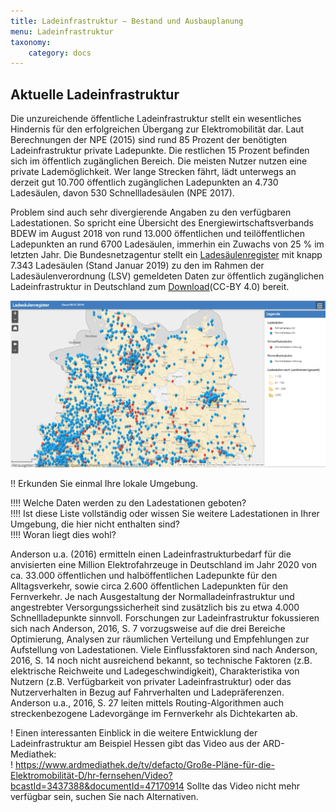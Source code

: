 ```yaml
---
title: Ladeinfrastruktur – Bestand und Ausbauplanung
menu: Ladeinfrastruktur
taxonomy:
    category: docs
---
```

## Aktuelle Ladeinfrastruktur

Die unzureichende öffentliche Ladeinfrastruktur stellt ein wesentliches Hindernis für den erfolgreichen Übergang zur Elektromobilität dar. Laut Berechnungen der NPE (2015) sind rund 85 Prozent der benötigten Ladeinfrastruktur private Ladepunkte. Die restlichen 15 Prozent befinden sich im öffentlich zugänglichen Bereich. Die meisten Nutzer nutzen eine private Lademöglichkeit. Wer lange Strecken fährt, lädt unterwegs an derzeit gut 10.700 öffentlich zugänglichen Ladepunkten an 4.730 Ladesäulen, davon 530 Schnellladesäulen (NPE 2017).

Problem sind auch sehr divergierende Angaben zu den verfügbaren Ladestationen. So spricht eine Übersicht des Energiewirtschaftsverbands BDEW im August 2018 von rund 13.000 öffentlichen und teilöffentlichen Ladepunkten an rund 6700 Ladesäulen, immerhin ein Zuwachs von 25 % im letzten Jahr. Die Bundesnetzagentur stellt ein <a href="https://netzausbau.maps.arcgis.com/apps/webappviewer/index.html?id=0b5ca416de8445e4b68666a202f0f833">Ladesäulenregister</a> mit knapp 7.343 Ladesäulen (Stand Januar 2019) zu den im Rahmen der Ladesäulenverordnung (LSV) gemeldeten Daten zur öffentlich zugänglichen Ladeinfrastruktur in Deutschland zum [Download](https://www.bundesnetzagentur.de/DE/Sachgebiete/ElektrizitaetundGas/Unternehmen_Institutionen/HandelundVertrieb/Ladesaeulenkarte/Ladesaeulenkarte_node.html)(CC-BY 4.0) bereit.

[![Ladesäulenregister (BNetzA)](ladesaeulenregister_BNetzA.jpg?classes=caption "Ladesäulenregister der BNetzA (Januar 2019)")]((https://www.bundesnetzagentur.de/DE/Sachgebiete/ElektrizitaetundGas/Unternehmen_Institutionen/HandelundVertrieb/Ladesaeulenkarte/Ladesaeulenkarte_node.html))

<!-- 
Nachfolgende Abbildung deutet als Übersicht das verfügbare Ladenetz in Deutschland und den Benelux-Ländern an (http://maps.ladenetz.de/).

[![](ladenetz.png?classes=caption "Ladenetz DACH- und Benelux-Länder (Juni 2018) [http://maps.ladenetz.de/](http://maps.ladenetz.de/)")](http://maps.ladenetz.de/)
-->

!! Erkunden Sie einmal Ihre lokale Umgebung.


!!!! Welche Daten werden zu den Ladestationen geboten? <br> 
!!!! Ist diese Liste vollständig oder wissen Sie weitere Ladestationen in Ihrer Umgebung, die hier nicht enthalten sind? <br>
!!!! Woran liegt dies wohl?

Anderson u.a. (2016) ermitteln einen Ladeinfrastrukturbedarf für die anvisierten eine Million Elektrofahrzeuge in Deutschland im Jahr 2020 von ca. 33.000 öffentlichen und halböffentlichen Ladepunkte für den Alltagsverkehr, sowie circa 2.600 öffentlichen Ladepunkten für den Fernverkehr. Je nach Ausgestaltung der Normalladeinfrastruktur und angestrebter Versorgungssicherheit sind zusätzlich bis zu etwa 4.000 Schnellladepunkte sinnvoll.
Forschungen zur Ladeinfrastruktur fokussieren sich nach Anderson, 2016, S. 7 vorzugsweise auf die drei Bereiche Optimierung, Analysen zur räumlichen Verteilung und Empfehlungen zur Aufstellung von Ladestationen. Viele Einflussfaktoren sind nach Anderson, 2016, S. 14 noch nicht ausreichend bekannt, so technische Faktoren (z.B. elektrische Reichweite und Ladegeschwindigkeit), Charakteristika von Nutzern (z.B. Verfügbarkeit von privater Ladeinfrastruktur) oder das Nutzerverhalten in Bezug auf Fahrverhalten und Ladepräferenzen.
Anderson u.a., 2016, S. 27 leiten mittels Routing-Algorithmen auch streckenbezogene Ladevorgänge im Fernverkehr als Dichtekarten ab.

! Einen interessanten Einblick in die weitere Entwicklung der Ladeinfrastruktur am Beispiel Hessen gibt das Video aus der ARD-Mediathek: <br>
! https://www.ardmediathek.de/tv/defacto/Große-Pläne-für-die-Elektromobilität-D/hr-fernsehen/Video?bcastId=3437388&documentId=47170914 Sollte das Video nicht mehr verfügbar sein, suchen Sie nach Alternativen.

